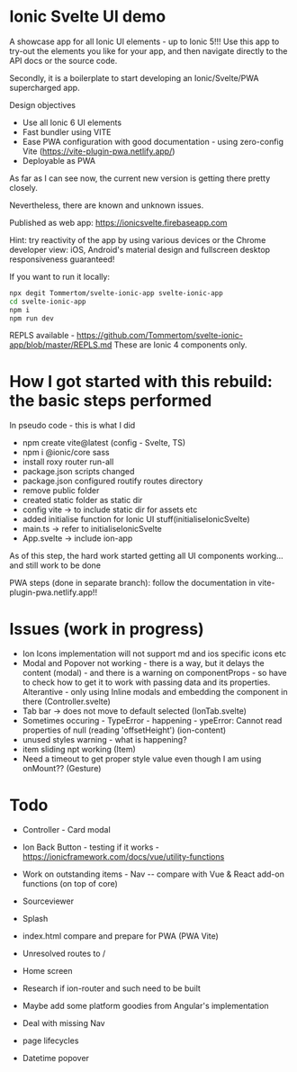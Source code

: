 # Ionic Svelte UI demo
A showcase app for all Ionic UI elements - up to Ionic 5!!! Use this app to try-out the elements you like for your app, and then navigate directly to the API docs or the source code.

Secondly, it is a boilerplate to start developing an Ionic/Svelte/PWA supercharged app.

Design objectives
- Use all Ionic 6 UI elements
- Fast bundler using VITE
- Ease PWA configuration with good documentation - using zero-config Vite (https://vite-plugin-pwa.netlify.app/)
- Deployable as PWA

As far as I can see now, the current new version is getting there pretty closely. 

Nevertheless, there are known and unknown issues.

Published as web app: https://ionicsvelte.firebaseapp.com

Hint: try reactivity of the app by using various devices or the Chrome developer view: iOS, Android's material design and fullscreen desktop responsiveness guaranteed!

If you want to run it locally:

```bash
npx degit Tommertom/svelte-ionic-app svelte-ionic-app
cd svelte-ionic-app
npm i
npm run dev
```

REPLS available - https://github.com/Tommertom/svelte-ionic-app/blob/master/REPLS.md
These are Ionic 4 components only.

# How I got started with this rebuild: the basic steps performed
In pseudo code - this is what I did
- npm create vite@latest (config - Svelte, TS)
- npm i @ionic/core  sass
- install roxy router run-all
- package.json scripts changed
- package.json configured routify routes directory
- remove public folder
- created static folder as static dir
- config vite -> to include static dir for assets etc
- added initialise function for Ionic UI stuff(initialiseIonicSvelte)
- main.ts -> refer to initialiseIonicSvelte
- App.svelte -> include ion-app 

As of this step, the hard work started getting all UI components working... and still work to be done

PWA steps (done in separate branch): follow the documentation in vite-plugin-pwa.netlify.app!!


# Issues (work in progress)
- Ion Icons implementation will not support md and ios specific icons etc 
- Modal and Popover not working - there is a way, but it delays the content (modal) - and there is a warning on componentProps - so have to check how to get it to work with passing data and its properties. Alterantive - only using Inline modals and embedding the component in there (Controller.svelte)
- Tab bar -> does not move to default selected (IonTab.svelte)
- Sometimes occuring - TypeError - happening - ypeError: Cannot read properties of null (reading 'offsetHeight') (ion-content)
- unused styles warning - what is happening?
- item sliding npt working (Item)
- Need a timeout to get proper style value even though I am using onMount?? (Gesture)

# Todo
- Controller - Card modal
- Ion Back Button - testing if it works - https://ionicframework.com/docs/vue/utility-functions
- Work on outstanding items - Nav
-- compare with Vue & React add-on functions (on top of core)
- Sourceviewer
- Splash
- index.html compare and prepare for PWA (PWA Vite)
- Unresolved routes to /
- Home screen
- Research if ion-router and such need to be built
- Maybe add some platform goodies from Angular's implementation
- Deal with missing Nav

- page lifecycles
- Datetime popover

